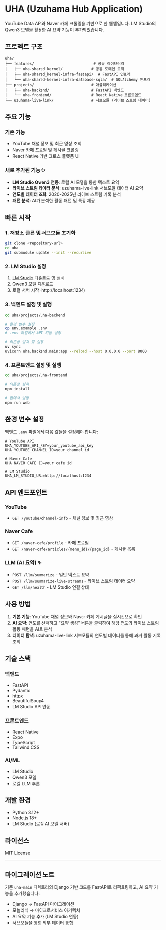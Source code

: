 # UHA (Uzuhama Hub Application)

YouTube Data API와 Naver 카페 크롤링을 기반으로 한 웹앱입니다. LM Studio의 Qwen3 모델을 활용한 AI 요약 기능이 추가되었습니다.

## 프로젝트 구조

```
uha/
├── features/                           # 공유 라이브러리
│   ├── uha-shared_kernel/             # 공통 도메인 로직
│   ├── uha-shared_kernel-infra-fastapi/  # FastAPI 인프라
│   └── uha-shared-kernel-infra-database-sqla/  # SQLAlchemy 인프라
├── projects/                          # 애플리케이션
│   ├── uha-backend/                   # FastAPI 백엔드
│   └── uha-frontend/                  # React Native 프론트엔드
└── uzuhama-live-link/                 # 서브모듈 (라이브 스트림 데이터)
```

## 주요 기능

### 기존 기능
- YouTube 채널 정보 및 최근 영상 조회
- Naver 카페 프로필 및 게시글 크롤링
- React Native 기반 크로스 플랫폼 UI

### 새로 추가된 기능 ✨
- **LM Studio Qwen3 연동**: 로컬 AI 모델을 통한 텍스트 요약
- **라이브 스트림 데이터 분석**: uzuhama-live-link 서브모듈 데이터 AI 요약
- **연도별 데이터 조회**: 2020-2025년 라이브 스트림 기록 분석
- **패턴 분석**: AI가 분석한 활동 패턴 및 특징 제공

## 빠른 시작

### 1. 저장소 클론 및 서브모듈 초기화
```bash
git clone <repository-url>
cd uha
git submodule update --init --recursive
```

### 2. LM Studio 설정
1. [LM Studio](https://lmstudio.ai/) 다운로드 및 설치
2. Qwen3 모델 다운로드
3. 로컬 서버 시작 (http://localhost:1234)

### 3. 백엔드 설정 및 실행
```bash
cd uha/projects/uha-backend

# 환경 변수 설정
cp env.example .env
# .env 파일에서 API 키들 설정

# 의존성 설치 및 실행
uv sync
uvicorn uha.backend.main:app --reload --host 0.0.0.0 --port 8000
```

### 4. 프론트엔드 설정 및 실행
```bash
cd uha/projects/uha-frontend

# 의존성 설치
npm install

# 웹에서 실행
npm run web
```

## 환경 변수 설정

백엔드 `.env` 파일에서 다음 값들을 설정해야 합니다:

```env
# YouTube API
UHA_YOUTUBE_API_KEY=your_youtube_api_key
UHA_YOUTUBE_CHANNEL_ID=your_channel_id

# Naver Cafe
UHA_NAVER_CAFE_ID=your_cafe_id

# LM Studio
UHA_LM_STUDIO_URL=http://localhost:1234
```

## API 엔드포인트

### YouTube
- `GET /youtube/channel-info` - 채널 정보 및 최근 영상

### Naver Cafe  
- `GET /naver-cafe/profile` - 카페 프로필
- `GET /naver-cafe/articles/{menu_id}/{page_id}` - 게시글 목록

### LLM (AI 요약) ✨
- `POST /llm/summarize` - 일반 텍스트 요약
- `POST /llm/summarize-live-streams` - 라이브 스트림 데이터 요약
- `GET /llm/health` - LM Studio 연결 상태

## 사용 방법

1. **기본 기능**: YouTube 채널 정보와 Naver 카페 게시글을 실시간으로 확인
2. **AI 요약**: 연도를 선택하고 "요약 생성" 버튼을 클릭하여 해당 연도의 라이브 스트림 활동 패턴을 AI로 분석
3. **데이터 탐색**: uzuhama-live-link 서브모듈의 연도별 데이터를 통해 과거 활동 기록 조회

## 기술 스택

### 백엔드
- FastAPI
- Pydantic
- httpx
- BeautifulSoup4
- LM Studio API 연동

### 프론트엔드  
- React Native
- Expo
- TypeScript
- Tailwind CSS

### AI/ML
- LM Studio
- Qwen3 모델
- 로컬 LLM 추론

## 개발 환경

- Python 3.12+
- Node.js 18+
- LM Studio (로컬 AI 모델 서버)

## 라이선스

MIT License

---

## 마이그레이션 노트

기존 `uha-main` 디렉토리의 Django 기반 코드를 FastAPI로 리팩토링하고, AI 요약 기능을 추가했습니다:

- Django → FastAPI 마이그레이션
- 모놀리식 → 마이크로서비스 아키텍처
- AI 요약 기능 추가 (LM Studio 연동)
- 서브모듈을 통한 외부 데이터 통합
